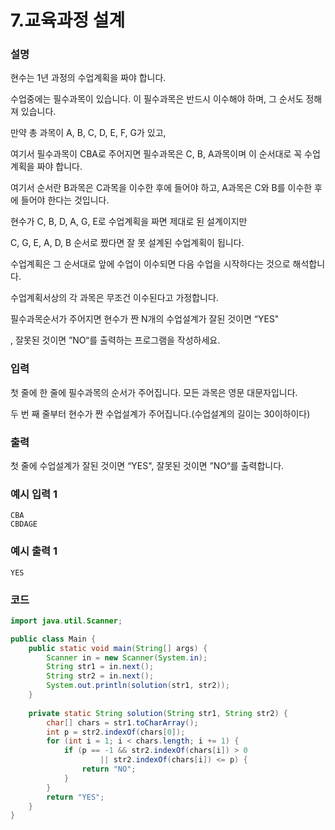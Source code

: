 # 7.교육과정 설계

### 설명
현수는 1년 과정의 수업계획을 짜야 합니다.

수업중에는 필수과목이 있습니다. 이 필수과목은 반드시 이수해야 하며, 그 순서도 정해져 있습니다.

만약 총 과목이 A, B, C, D, E, F, G가 있고, 

여기서 필수과목이 CBA로 주어지면 필수과목은 C, B, A과목이며 이 순서대로 꼭 수업계획을 짜야 합니다.

여기서 순서란 B과목은 C과목을 이수한 후에 들어야 하고, A과목은 C와 B를 이수한 후에 들어야 한다는 것입니다.

현수가 C, B, D, A, G, E로 수업계획을 짜면 제대로 된 설계이지만

C, G, E, A, D, B 순서로 짰다면 잘 못 설계된 수업계획이 됩니다.

수업계획은 그 순서대로 앞에 수업이 이수되면 다음 수업을 시작하다는 것으로 해석합니다.

수업계획서상의 각 과목은 무조건 이수된다고 가정합니다.

필수과목순서가 주어지면 현수가 짠 N개의 수업설계가 잘된 것이면 “YES"

, 잘못된 것이면 ”NO“를 출력하는 프로그램을 작성하세요.


### 입력
첫 줄에 한 줄에 필수과목의 순서가 주어집니다. 모든 과목은 영문 대문자입니다.

두 번 째 줄부터 현수가 짠 수업설계가 주어집니다.(수업설계의 길이는 30이하이다)


### 출력
첫 줄에 수업설계가 잘된 것이면 “YES", 잘못된 것이면 ”NO“를 출력합니다.


### 예시 입력 1
```
CBA
CBDAGE
```
### 예시 출력 1
```
YES
```

### 코드
```java
import java.util.Scanner;

public class Main {
    public static void main(String[] args) {
        Scanner in = new Scanner(System.in);
        String str1 = in.next();
        String str2 = in.next();
        System.out.println(solution(str1, str2));
    }
    
    private static String solution(String str1, String str2) { 
        char[] chars = str1.toCharArray();
        int p = str2.indexOf(chars[0]);
        for (int i = 1; i < chars.length; i += 1) {
            if (p == -1 && str2.indexOf(chars[i]) > 0 
                    || str2.indexOf(chars[i]) <= p) {
                return "NO";
            }
        }
        return "YES";
    }
}
```